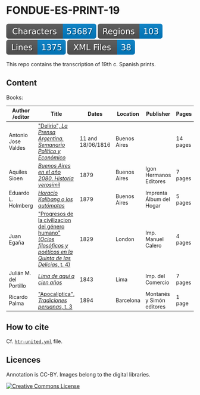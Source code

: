 # FONDUE-ES-PRINT-19

![characters badge](badges/characters.svg) ![regions badge](badges/regions.svg) ![lines badge](badges/lines.svg) ![files badge](badges/files.svg)

This repo contains the transcription of 19th c. Spanish prints.

## Content

Books:

| Author /editor         | Title                                                          | Dates | Location          | Publisher | Pages    | Transcription     |
|------------------------|----------------------------------------------------------------|-------|-------------------|-----------|----------|-------------------|
| Antonio Jose Valdes    | ["Delirio", _La Prensa Argentina. Semanario Político y Económico_](https://catalogo.bn.gov.ar/F/?func=direct&doc_number=001197833)                                                     | 11 and 18/06/1816  | Buenos Aires      | | 14 pages | C. Carrasco Luján |
| Aquiles Sioen          | [_Buenos Aires en el año 2080. Historia verosímil_](https://books.google.ch/books?id=9VARAQAAIAAJ) | 1879  | Buenos Aires      | Igon Hermanos Editores | 7 pages  | C. Carrasco Luján |
| Eduardo L. Holmberg    | [_Horacio Kalibang o los autómatas_](https://commons.wikimedia.org/wiki/File:Horacio_Kalibang_o_Los_automatas_-_Eduardo_L._Holmberg.pdf) | 1879  | Buenos Aires      | Imprenta Álbum del Hogar | 5 pages  | C. Carrasco Luján |
| Juan Egaña             | ["Progresos de la civilizacion del género humano" (_Ocios filosóficos y poéticos en la Quinta de las Delicias_, t. 4)](https://www.memoriachilena.gob.cl/602/w3-article-9715.html)  | 1829  | London            | Imp. Manuel Calero | 4 pages  | C. Carrasco Luján |
| Julián M. del Portillo | [_Lima de aquí a cien años_](https://repositorio.pucp.edu.pe/index/handle/123456789/172882)                                     | 1843  | Lima              | Imp. del Comercio | 7 pages  | C. Carrasco Luján |
| Ricardo Palma          | ["Apocalíptica", _Tradiciones peruanas_, t. 3](https://babel.hathitrust.org/cgi/pt?id=inu.30000118513872)                                                | 1894   | Barcelona              | Montanés y Simón editores | 1 page   | C. Carrasco Luján |


## How to cite

Cf. [`htr-united.yml`](https://github.com/FoNDUE-HTR/FONDUE-ES-PRINT-19/blob/main/htr-united.yml) file.

## Licences
Annotation is CC-BY. Images belong to the digital libraries.

<a rel="license" href="https://creativecommons.org/licenses/by/2.0"><img alt="Creative Commons License" style="border-width:0" src="https://i.creativecommons.org/l/by/2.0/88x31.png" /></a><br />